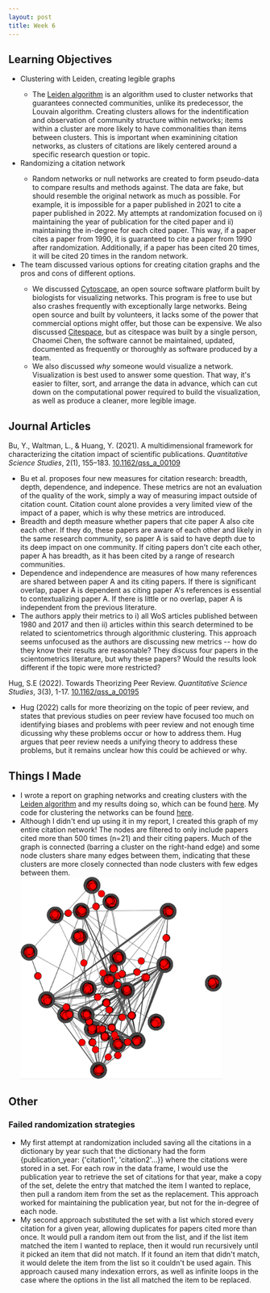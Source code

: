 ```yaml
---
layout: post
title: Week 6
---
```


## Learning Objectives
<ul>
  <li>Clustering with Leiden, creating legible graphs</li>
  <ul>
    <li>The <a href="https://github.com/vtraag/leidenalg">Leiden algorithm</a> is an algorithm used to cluster networks that guarantees connected communities, unlike its predecessor, the Louvain algorithm. Creating clusters allows for the indentification and observation of community structure within networks; items within a cluster are more likely to have commonalities than items between clusters. This is important when examinining citation networks, as clusters of citations are likely centered around a specific research question or topic. </li>
  </ul>
  <li>Randomizing a citation network</li>
  <ul>
  <li>Random networks or null networks are created to form pseudo-data to compare results and methods against. The data are fake, but should resemble the original network as much as possible. For example, it is impossible for a paper published in 2021 to cite a paper published in 2022. My attempts at randomization focused on i) maintaining the year of publication for the cited paper and ii) maintaining the in-degree for each cited paper. This way, if a paper cites a paper from 1990, it is guaranteed to cite a paper from 1990 after randomization. Additionally, if a paper has been cited 20 times, it will be cited 20 times in the random network. </li>
  </ul>
  
  <li>The team discussed various options for creating citation graphs and the pros and cons of different options.</li>
    <ul>
      <li>We discussed <a href="https://cytoscape.org/">Cytoscape</a>, an open source software platform built by biologists for visualizing networks. This program is free to use but also crashes frequently with exceptionally large networks. Being open source and built by volunteers, it lacks some of the power that commercial options might offer, but those can be expensive. We also discussed <a href="http://cluster.cis.drexel.edu/~cchen/citespace/">Citespace</a>, but as citespace was built by a single person, Chaomei Chen, the software cannot be maintained, updated, documented as frequently or thoroughly as software produced by a team.</li>
      <li>We also discussed <i>why</i> someone would visualize a network. Visualization is best used to answer some question. That way, it's easier to filter, sort, and arrange the data in advance, which can cut down on the computational power required to build the visualization, as well as produce a cleaner, more legible image. </li>
  </ul>
</ul>

## Journal Articles
Bu, Y., Waltman, L., & Huang, Y. (2021). A multidimensional framework for characterizing the citation impact of scientific publications. <i>Quantitative Science Studies</i>, 2(1), 155–183. [10.1162/qss_a_00109](https://doi.org/10.1162/qss_a_00109)
  <ul>
    <li> Bu et al. proposes four new measures for citation research: breadth, depth, dependence, and indepence. These metrics are not an evaluation of the quality of the work, simply a way of measuring impact outside of citation count. Citation count alone provides a very limited view of the impact of a paper, which is why these metrics are introduced. </li>

  <li>Breadth and depth measure whether papers that cite paper A also cite each other. If they do, these papers are aware of each other and likely in the same research community, so paper A is said to have depth due to its deep impact on one community. If citing papers don't cite each other, paper A has breadth, as it has been cited by a range of research communities. </li>

<li>Dependence and independence are measures of how many references are shared between paper A and its citing papers. If there is significant overlap, paper A is dependent as citing paper A's references is essential to contextualizing paper A. If there is little or no overlap, paper A is independent from the previous literature.</li>

<li>The authors apply their metrics to i) all WoS articles published between 1980 and 2017 and then ii) articles within this search determined to be related to scientometrics through algorithmic clustering. This approach seems unfocused as the authors are discussing new metrics -- how do they know their results are reasonable? They discuss four papers in the scientometrics literature, but why these papers? Would the results look different if the topic were more restricted? </li></ul>

Hug, S.E (2022). Towards Theorizing Peer Review. <i>Quantitative Science Studies</i>, 3(3), 1-17. [10.1162/qss_a_00195](https://doi.org/10.1162/qss_a_00195)
<ul>
    <li>Hug (2022) calls for more theorizing on the topic of peer review, and states that previous studies on peer review have focused too much on identifying biases and problems with peer review and not enough time dicussing why these problems occur or how to address them. Hug argues that peer review needs a unifying theory to address these problems, but it remains unclear how this could be achieved or why. </li>
    
</ul>

## Things I Made
<ul>
  <li>I wrote a report on graphing networks and creating clusters with the <a href="https://github.com/vtraag/leidenalg">Leiden algorithm</a> and my results doing so, which can be found <a href="https://github.com/el-wittmer/Scientometrics/blob/main/CitationNetwork/A3_Wittmer.pdf">here</a>. My code for clustering the networks can be found <a href="https://github.com/el-wittmer/Scientometrics/tree/main/CitationNetwork">here</a>.</li>
  <li>Although I didn't end up using it in my report, I created this graph of my entire citation network! The nodes are filtered to only include papers cited more than 500 times (n=21) and their citing papers. Much of the graph is connected (barring a cluster on the right-hand edge) and some node clusters share many edges between them, indicating that these clusters are more closely connected than node clusters with few edges between them.</li>
<img src="../images/filter_network.png" width="400" height="400" alt="A visualization of a citation network. The nodes are marked in red with edges drawn between nodes if they are connected through direct citation.">
</ul>

## Other
### Failed randomization strategies
  <ul><li>My first attempt at randomization included saving all the citations in a dictionary by year such that the dictionary had the form {publication_year: {'citation1', 'citation2'...}} where the citations were stored in a set. For each row in the data frame, I would use the publication year to retrieve the set of citations for that year, make a copy of the set, delete the entry that matched the item I wanted to replace, then pull a random item from the set as the replacement. This approach worked for maintaining the publication year, but not for the in-degree of each node.</li>

<li>My second approach substituted the set with a list which stored every citation for a given year, allowing duplicates for papers cited more than once. It would pull a random item out from the list, and if the list item matched the item I wanted to replace, then it would run recursively until it picked an item that did not match. If it found an item that didn't match, it would delete the item from the list so it couldn't be used again. This approach caused many indexation errors, as well as infinite loops in the case where the options in the list all matched the item to be replaced. </li>
</ul>
